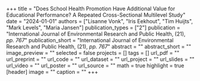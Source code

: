 +++
title = "Does School Health Promotion Have Additional Value for Educational Performance? A Repeated Cross-Sectional Multilevel Study"
date = "2024-01-01"
authors = ["Lisanne Vonk", "Iris Eekhout", "Tim Huijts", "Mark Levels", "Maria Jansen"]
publication_types = ["2"]
publication = "International Journal of Environmental Research and Public Health, (21), _pp. 767_"
publication_short = "International Journal of Environmental Research and Public Health, (21), _pp. 767_"
abstract = ""
abstract_short = ""
image_preview = ""
selected = false
projects = []
tags = []
url_pdf = ""
url_preprint = ""
url_code = ""
url_dataset = ""
url_project = ""
url_slides = ""
url_video = ""
url_poster = ""
url_source = ""
math = true
highlight = true
[header]
image = ""
caption = ""
+++
